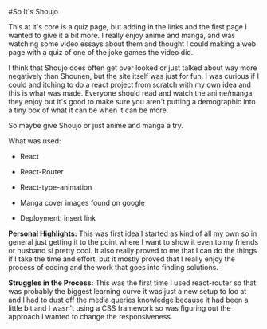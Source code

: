 #So It's Shoujo

This at it's core is a quiz page, but adding in the links and the first page I wanted to give it a bit more. I really enjoy anime and manga, and was watching some video essays about them and thought I could making a web page with a quiz of one of the joke games the video did. 

I think that Shoujo does often get over looked or just talked about way more negatively than Shounen, but the site itself was just for fun. I was curious if I could and itching to do a react project from scratch with my own idea and this is what was made. Everyone should read and watch the anime/manga they enjoy but it's good to make sure you aren't putting a demographic into a tiny box of what it can be when it can be more.

So maybe give Shoujo or just anime and manga a try.

What was used:
- React
- React-Router
- React-type-animation
- Manga cover images found on google

- Deployment: insert link

**Personal Highlights:**
This was first idea I started as kind of all my own so in general just getting it to the point where I want to show it even to my friends or husband si pretty cool. It also really proved to me that I can do the things if I take the time and effort, but it mostly proved that I really enjoy the process of coding and the work that goes into finding solutions.

**Struggles in the Process:**
This was the first time I used react-router so that was probably the biggest learning curve it was just a new setup to loo at and I had to dust off the media queries knowledge because it had been a little bit and I wasn't using a CSS framework so was figuring out the approach I wanted to change the responsiveness.